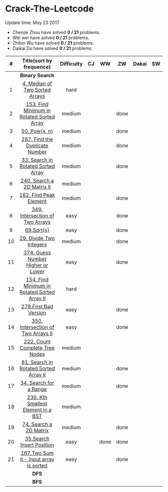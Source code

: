 # Crack-The-Leetcode


Update time: May 23 2017


* Chenjie Zhou have solved **0 / 21** problems.
* Wei wei have solved **0 / 21** problems.
* Zhibin Wu have solved **0 / 21** problems.
* Daikai Du have solved **0 / 21** problems.

| # | Title(sort by frequence) | Difficulty |CJ | WW | ZW | Dakai | SW|
|:---:|:---:|:---:|:---:|:---:|:---:|:---:|:---:|
||**Binary Search**|
| 1 | [4. Median of Two Sorted Arrays](https://leetcode.com/problems/median-of-two-sorted-arrays/#/description) |hard||||||
| 2 | [153. Find Minimum in Rotated Sorted Array](https://leetcode.com/problems/find-minimum-in-rotated-sorted-array/#/description) |medium|||done|||
| 3 | [50. Pow(x, n)](https://leetcode.com/problems/powx-n/#/description) |medium|||done|||
| 4 | [287. Find the Duplicate Number](https://leetcode.com/problems/find-the-duplicate-number/#/description) |medium|||done|||
| 5 | [33. Search in Rotated Sorted Array](https://leetcode.com/problems/search-in-rotated-sorted-array/#/description) |medium|||done|||
| 6 | [240. Search a 2D Matrix II](https://leetcode.com/problems/search-a-2d-matrix-ii/#/description) |medium||||||
| 7 | [162. Find Peak Element](https://leetcode.com/problems/find-peak-element/#/description) |medium|||done|||
| 8 | [349. Intersection of Two Arrays](https://leetcode.com/problems/intersection-of-two-arrays/#/description) |easy|||done|||
| 9 | [69.Sqrt(x)](https://leetcode.com/problems/sqrtx/#/description) |easy|||done|||
| 10 | [29. Divide Two Integers](https://leetcode.com/problems/divide-two-integers/#/description) |medium|||done|||
| 11 | [374. Guess Number Higher or Lower](https://leetcode.com/problems/guess-number-higher-or-lower/#/description) |easy|||done|||
| 12 | [154. Find Minimum in Rotated Sorted Array II](https://leetcode.com/problems/find-minimum-in-rotated-sorted-array-ii/#/description) |hard||||||
| 13 | [278.First Bad Version](https://leetcode.com/problems/first-bad-version/#/description) |easy|||done|||
| 14 | [350. Intersection of Two Arrays II](https://leetcode.com/problems/intersection-of-two-arrays-ii/#/description) |easy|||done|||
| 15 | [222. Count Complete Tree Nodes](https://leetcode.com/problems/count-complete-tree-nodes/#/description) |medium||||||
| 16 | [81. Search in Rotated Sorted Array II](https://leetcode.com/problems/search-in-rotated-sorted-array-ii/#/description) |medium|||done|||
| 17 | [34. Search for a Range](https://leetcode.com/problems/search-for-a-range/#/description) |medium|||done|||
| 18 | [230. Kth Smallest Element in a BST](https://leetcode.com/problems/kth-smallest-element-in-a-bst/#/description) |medium||||||
| 19 | [74. Search a 2D Matrix](https://leetcode.com/problems/search-a-2d-matrix/#/description) |medium|||done|||
| 20 | [35.Search Insert Position](https://leetcode.com/problems/search-insert-position/#/description)|easy||done|done|||
| 21 | [167.Two Sum II - Input array is sorted](https://leetcode.com/problems/two-sum-ii-input-array-is-sorted/#/description) |easy|||done|||
||**DFS**|
||**BFS**|
